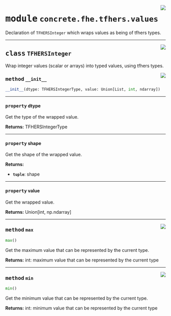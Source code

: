 <!-- markdownlint-disable -->

<a href="../../frontends/concrete-python/concrete/fhe/tfhers/values.py#L0"><img align="right" style="float:right;" src="https://img.shields.io/badge/-source-cccccc?style=flat-square"></a>

# <kbd>module</kbd> `concrete.fhe.tfhers.values`
Declaration of `TFHERSInteger` which wraps values as being of tfhers types. 



---

<a href="../../frontends/concrete-python/concrete/fhe/tfhers/values.py#L12"><img align="right" style="float:right;" src="https://img.shields.io/badge/-source-cccccc?style=flat-square"></a>

## <kbd>class</kbd> `TFHERSInteger`
Wrap integer values (scalar or arrays) into typed values, using tfhers types. 

<a href="../../frontends/concrete-python/concrete/fhe/tfhers/values.py#L19"><img align="right" style="float:right;" src="https://img.shields.io/badge/-source-cccccc?style=flat-square"></a>

### <kbd>method</kbd> `__init__`

```python
__init__(dtype: TFHERSIntegerType, value: Union[List, int, ndarray])
```






---

#### <kbd>property</kbd> dtype

Get the type of the wrapped value. 



**Returns:**
  TFHERSIntegerType 

---

#### <kbd>property</kbd> shape

Get the shape of the wrapped value. 



**Returns:**
 
 - <b>`tuple`</b>:  shape 

---

#### <kbd>property</kbd> value

Get the wrapped value. 



**Returns:**
  Union[int, np.ndarray] 



---

<a href="../../frontends/concrete-python/concrete/fhe/tfhers/values.py#L88"><img align="right" style="float:right;" src="https://img.shields.io/badge/-source-cccccc?style=flat-square"></a>

### <kbd>method</kbd> `max`

```python
max()
```

Get the maximum value that can be represented by the current type. 



**Returns:**
  int:  maximum value that can be represented by the current type 

---

<a href="../../frontends/concrete-python/concrete/fhe/tfhers/values.py#L78"><img align="right" style="float:right;" src="https://img.shields.io/badge/-source-cccccc?style=flat-square"></a>

### <kbd>method</kbd> `min`

```python
min()
```

Get the minimum value that can be represented by the current type. 



**Returns:**
  int:  minimum value that can be represented by the current type 


